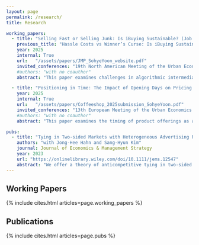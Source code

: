 ```yaml
---
layout: page
permalink: /research/
title: Research

working_papers: 
  - title: "Selling Fast or Selling Junk: Is iBuying Sustainable? (Job Market Paper)"
    previous_title: "Hassle Costs vs Winner’s Curse: Is iBuying Sustainable?"
    year: 2025
    internal: True
    url:   "/assets/papers/JMP_SohyeYoon_website.pdf"
    invited_conferences: "19th North American Meeting of the Urban Economics Association (Student Prize Session), 2025 EARIE Conference, Econometric Society 2025 World Congress, 2025 AREUEA National Conference"
    #authors: "with no coauthor"
    abstract: "This paper examines challenges in algorithmic intermediation and proposes a framework to mitigate adverse selection when private information about product quality is intertwined with private information about preferences. I examine these issues in the context of iBuyers—firms that offer instant home purchases using big-data-driven pricing models—and analyze why they have struggled to achieve sustainable profitability. I develop a model in which home sellers choose between selling to an iBuyer and listing on the open market based on two dimensions of private information: unobserved house quality and the hassle costs of traditional selling. Sellers may select an iBuyer either to avoid the time and effort of listing or because the iBuyer’s offer exceeds their expected market price, with the latter case generating adverse selection against the iBuyer. Using detailed transaction and listing data, I estimate the joint distribution of these factors, identified from repeated sales and seller choice following iBuyer entry. Counterfactual analyses show that a revenue-sharing contract mitigates adverse selection by improving selection incentives, while incorporating an LLM-based text score derived from unstructured listings further reduces informational frictions by providing a standardized signal of unobserved house quality. Together, these mechanisms enhance the viability of algorithmic transaction markets."

  - title: "Positioning in Time: The Impact of Opening Days on Pricing and Market Competition"
    year: 2025
    internal: True
    url:   "/assets/papers/Coffeeshop_2025submission_SohyeYoon.pdf"
    invited_conferences: "13th European Meeting of the Urban Economics Association"
    #authors: "with no coauthor"
    abstract: "This paper examines the timing of product offerings as an additional dimension of competition, expanding the understanding of firms’ positioning decisions. The analysis exploits a novel setting in the U.S. coffee shop industry during the COVID-19 pandemic, when labor shortages sharply increased operating costs and induced firms to compete on which days to open. Using mobile tracking and sales data, I estimate a structural model of demand, pricing, and operating-day choices under sticky (uniform) pricing. The results show that higher labor frictions reduce the number of operating days, and that price stickiness amplifies this effect by linking daily operations to weekly pricing incentives. Counterfactual simulations reveal that ignoring this interaction understates the welfare losses from higher operating costs, underscoring the importance of accounting for interdependent competitive dimensions—time and price—in assessing market outcomes."

pubs:
  - title: "Tying in Two-sided Markets with Heterogeneous Advertising Revenues and Negative Pricing"
    authors: "with Jong-Hee Hahn and Sang-Hyun Kim"
    journal: Journal of Economics & Management Strategy
    year: 2023
    url: "https://onlinelibrary.wiley.com/doi/10.1111/jems.12547"
    abstract: "We offer a theory of anticompetitive tying in two-sided markets when below-cost or negative pricing is possible. With the coexistence of two consumer groups (one regarding tying and tied goods as complementary and the other as independent), a tying-good monopolist may face difficulties in extracting rent under separate sales and wish to use tying to directly capture the large advertising revenue created in the complementary segment. We uncover two distinct mechanisms by which tying raises monopoly profits but reduces social welfare. Our theory of tying can be applied to real-world antitrust law enforcement, such as the Google Android case."
---
```


<div style="clear: both;"></div>

<h2>Working Papers</h2>
<div style="margin-left: 0; padding-left: 0;">
  {% include cites.html articles=page.working_papers %}
</div>

<h2>Publications</h2>
<div style="margin-left: 0; padding-left: 0;">
  {% include cites.html articles=page.pubs %}
</div>
